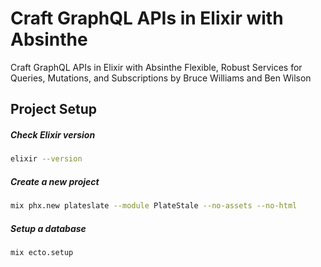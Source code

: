 # Craft GraphQL APIs in Elixir with Absinthe
Craft GraphQL APIs in Elixir with Absinthe
Flexible, Robust Services for Queries, Mutations, and Subscriptions
by Bruce Williams and Ben Wilson

## Project Setup
##### Check Elixir version
```sh
elixir --version
```
##### Create a new project
```sh
mix phx.new plateslate --module PlateStale --no-assets --no-html
```

##### Setup a database
```sh
mix ecto.setup
```